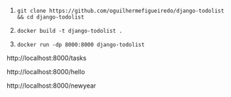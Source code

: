 1. ``git clone https://github.com/oguilhermefigueiredo/django-todolist && cd django-todolist``

2. ``docker build -t django-todolist .``

3. ``docker run -dp 8000:8000 django-todolist``

http://localhost:8000/tasks

http://localhost:8000/hello

http://localhost:8000/newyear


